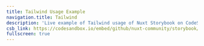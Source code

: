 ```yaml
---
title: Tailwind Usage Example
navigation.title: Tailwind
description: 'Live example of Tailwind usage of Nuxt Storybook on CodeSandbox.'
csb_link: https://codesandbox.io/embed/github/nuxt-community/storybook/tree/master/examples/tailwind?hidenavigation=1&module=%2Fcomponents%2FMyButton.stories.js&theme=dark
fullscreen: true
---
```


<code-sandbox :src="csb_link"></code-sandbox>
